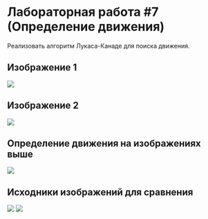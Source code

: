 # Лабораторная работа #7 (Определение движения)

Реализовать алгоритм Лукаса-Канаде для поиска движения.

## Изображение 1
![](https://github.com/beryanow/computer_vision_labs/blob/master/Lab_7%20(Motion%20Detection)/screenshots/Снимок%20экрана%202020-11-09%20в%2014.45.17.png?raw=true)

## Изображение 2
![](https://github.com/beryanow/computer_vision_labs/blob/master/Lab_7%20(Motion%20Detection)/screenshots/Снимок%20экрана%202020-11-09%20в%2014.45.21.png?raw=true)

## Определение движения на изображениях выше
![](https://github.com/beryanow/computer_vision_labs/blob/master/Lab_7%20(Motion%20Detection)/screenshots/Снимок%20экрана%202020-11-09%20в%2014.44.46.png?raw=true)

## Исходники изображений для сравнения
![](https://github.com/beryanow/computer_vision_labs/blob/master/Lab_7%20(Motion%20Detection)/images/porshe1.jpg?raw=true) ![](https://github.com/beryanow/computer_vision_labs/blob/master/Lab_7%20(Motion%20Detection)/images/porshe2.jpg?raw=true)
